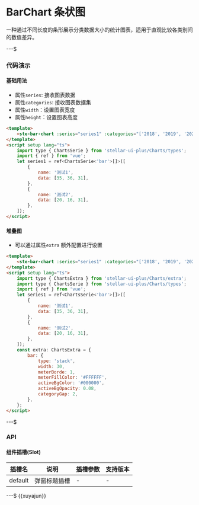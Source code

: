 # BarChart 条状图

一种通过不同长度的条形展示分类数据大小的统计图表，适用于直观比较各类别间的数值差异。

---$

### 代码演示

#### 基础用法

- 属性`series`: 接收图表数据
- 属性`categories`: 接收图表数据集
- 属性`width`：设置图表宽度
- 属性`height`：设置图表高度

```html
<template>
    <ste-bar-chart :series="series1" :categories="['2018', '2019', '2020']" width="660" height="400"></ste-bar-chart>
</template>
<script setup lang="ts">
    import type { ChartsSerie } from 'stellar-ui-plus/Charts/types';
    import { ref } from 'vue';
    let series1 = ref<ChartsSerie<'bar'>[]>([
        {
            name: '测试1',
            data: [35, 36, 31],
        },
        {
            name: '测试2',
            data: [20, 16, 31],
        },
    ]);
</script>
```

#### 堆叠图

- 可以通过属性`extra` 额外配置进行设置

```html
<template>
    <ste-bar-chart :series="series1" :categories="['2018', '2019', '2020']" width="660" height="400" :extra="extra"></ste-bar-chart>
</template>
<script setup lang="ts">
    import type { ChartsExtra } from 'stellar-ui-plus/Charts/extra';
    import type { ChartsSerie } from 'stellar-ui-plus/Charts/types';
    import { ref } from 'vue';
    let series1 = ref<ChartsSerie<'bar'>[]>([
        {
            name: '测试1',
            data: [35, 36, 31],
        },
        {
            name: '测试2',
            data: [20, 16, 31],
        },
    ]);
    const extra: ChartsExtra = {
        bar: {
            type: 'stack',
            width: 30,
            meterBorde: 1,
            meterFillColor: '#FFFFFF',
            activeBgColor: '#000000',
            activeBgOpacity: 0.08,
            categoryGap: 2,
        },
    };
</script>
```

---$

### API

<!-- props -->

#### 组件插槽(Slot)

| 插槽名  | 说明         | 插槽参数 | 支持版本 |
| ------- | ------------ | -------- | -------- |
| default | 弹窗标题插槽 | -        | -        |

---$
{{xuyajun}}
